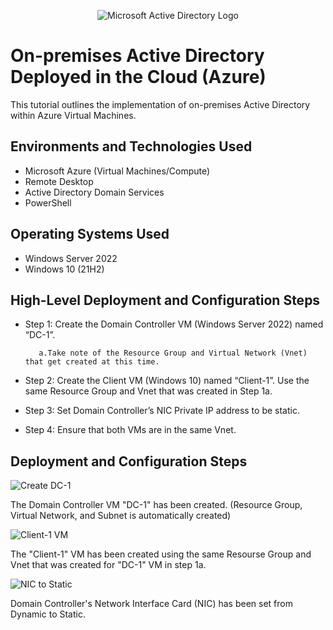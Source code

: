 <p align="center">
<img src="https://i.imgur.com/pU5A58S.png" alt="Microsoft Active Directory Logo"/>
</p>

<h1>On-premises Active Directory Deployed in the Cloud (Azure)</h1>
This tutorial outlines the implementation of on-premises Active Directory within Azure Virtual Machines.<br />



<h2>Environments and Technologies Used</h2>

- Microsoft Azure (Virtual Machines/Compute)
- Remote Desktop
- Active Directory Domain Services
- PowerShell

<h2>Operating Systems Used </h2>

- Windows Server 2022
- Windows 10 (21H2)

<h2>High-Level Deployment and Configuration Steps</h2>

- Step 1: Create the Domain Controller VM (Windows Server 2022) named “DC-1”.
                                                                                                                        
         a.Take note of the Resource Group and Virtual Network (Vnet) that get created at this time.

- Step 2: Create the Client VM (Windows 10) named “Client-1”. Use the same Resource Group and Vnet that was created in 
                  Step 1a.
- Step 3: Set Domain Controller’s NIC Private IP address to be static.
- Step 4: Ensure that both VMs are in the same Vnet.

<h2>Deployment and Configuration Steps</h2>

![Create DC-1](https://github.com/RafikiHarbin/Configure-ActiveDirectory/assets/170275827/4a6e01c4-38d3-413b-b62e-07d2a91820f5)





The Domain Controller VM "DC-1" has been created. (Resource Group, Virtual Network, and Subnet is automatically created)

![Client-1 VM](https://github.com/RafikiHarbin/Configure-ActiveDirectory/assets/170275827/3bd58885-acbf-4c34-b534-65c1c14c54fe)

The "Client-1" VM has been created using the same Resourse Group and Vnet that was created for "DC-1" VM in step 1a.


![NIC to Static](https://github.com/RafikiHarbin/Configure-ActiveDirectory/assets/170275827/1cecfb24-b07a-42b8-a7f6-6768b34d1cb9)

Domain Controller's Network Interface Card (NIC) has been set from Dynamic to Static.

